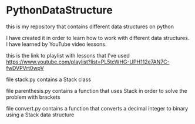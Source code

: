 # PythonDataStructure
this is my repository that contains different data structures on python

I have created it in order to learn how to work with different data structures. I have learned by YouTube video lessons.

this is the link to playlist with lessons that I've used https://www.youtube.com/playlist?list=PL5tcWHG-UPH112e7AN7C-fwDVPVrt0wpV

file stack.py contains a Stack class 

file parenthesis.py contains a function that uses Stack in order to solve the problem with brackets

file convert.py contains a function that converts a decimal integer to binary using a Stack data structure
